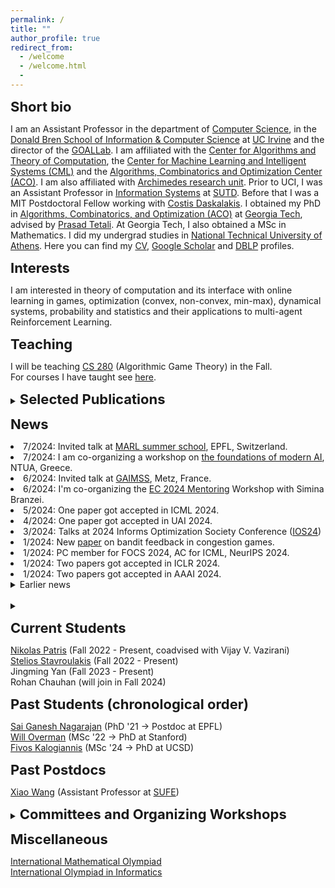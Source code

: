 ```yaml
---
permalink: /
title: ""
author_profile: true
redirect_from: 
  - /welcome
  - /welcome.html
  - 
---
```



<SPAN STYLE="font-size:22px"> <b>Short bio </b></SPAN>

I am an Assistant Professor in the department of [Computer Science](https://www.cs.uci.edu/), in the [Donald Bren School of Information & Computer Science](https://www.ics.uci.edu/) at [UC Irvine](https://uci.edu/) and the director of the [GOALLab](https://goallabuci.github.io/). I am affiliated with the [Center for Algorithms and Theory of Computation](https://www.ics.uci.edu/~theory/), the [Center for Machine Learning and Intelligent Systems (CML)](https://cml.ics.uci.edu/) and the [Algorithms, Combinatorics and Optimization Center (ACO)](https://acoi.ics.uci.edu/). I am also affiliated with [Archimedes research unit](https://www.archimedesai.gr/). Prior to UCI, I was an Assistant Professor in [Information Systems](https://istd.sutd.edu.sg/) at [SUTD](https://www.sutd.edu.sg/). Before that I was a MIT Postdoctoral Fellow working with [Costis Daskalakis](http://people.csail.mit.edu/costis/). I obtained my PhD in [Algorithms, Combinatorics, and Optimization (ACO)](https://www.aco.gatech.edu/) at [Georgia Tech](https://www.gatech.edu/), advised by [Prasad Tetali](https://tetali.github.io/). At Georgia Tech, I also obtained a MSc in Mathematics. I did my undergrad studies in [National Technical University of Athens](https://www.ntua.gr/en/). Here you can find my [CV](https://panageas.github.io/files/panageascv.pdf), [Google Scholar](https://scholar.google.com/citations?user=5NiFWuwAAAAJ&hl=en) and [DBLP](https://dblp.org/pers/hd/p/Panageas:Ioannis) profiles. <br/>



<SPAN STYLE="font-size:22px"> <b>Interests </b></SPAN>

I am interested in theory of computation and its interface with online learning in games, optimization (convex, non-convex, min-max), dynamical systems, probability and statistics and their applications to multi-agent Reinforcement Learning. 

<SPAN STYLE="font-size:22px"> <b>Teaching </b></SPAN>

I will be teaching [CS 280](https://panageas.github.io/agt2023.html) (Algorithmic Game Theory) in the Fall. <br/> For courses I have taught see [here](https://panageas.github.io/teaching/). <br/>
 
<details><summary><SPAN STYLE="font-size:22px"> <b>Selected Publications </b></SPAN></summary>


Click [here](https://panageas.github.io/publications) for full list<br/>
<br/>
[Efficiently Computing Nash Equilibria in Adversarial Team Markov Games.](https://arxiv.org/abs/2208.02204) _<font color="red">ICLR 2023 (oral)</font>_ <br/>
[Global Convergence of Multi-Agent Policy Gradient in Markov Potential Games.](https://arxiv.org/abs/2106.01969) _<font color="red">ICLR 2022</font>_ <br/>
[Depth-Width Trade-offs for ReLU Networks via Sharkovsky's Theorem.](https://arxiv.org/abs/1912.04378) 
_<font color="red">ICLR 2020 (spotlight)</font>_ <br/>
[Regression from Dependent Observations.](https://arxiv.org/abs/1905.03353) _<font color="red"> STOC 2019 </font>_  <br/>
[First-order Methods Almost Always Avoid Saddle Points.](https://arxiv.org/abs/1710.07406) _<font color="red"> Math. Programming 2019. </font>_  <br/>
[The Limit Points of (Optimistic) Gradient Descent in Min-Max Optimization.](https://arxiv.org/abs/1807.03907) _<font color="red">NeurIPS 2018</font>_ <br/>
[Multiplicative Weights Update with Constant step-size in Congestion Games: Convergence, Limit Cycles and Chaos.](https://arxiv.org/abs/1703.01138) 
 _<font color="red">NeurIPS 2017 (spotlight)</font>_ <br/>

</details>


<SPAN STYLE="font-size:22px"> <b>News </b></SPAN> 

<u1>
    <li> 7/2024: Invited talk at <a href="https://sites.google.com/view/marl-school2024/home">MARL summer school</a>,  EPFL, Switzerland. </li>
    <li> 7/2024: I am co-organizing a workshop on <a href="https://corelab.ntua.gr/aifoundations2024/"> the foundations of modern AI</a>, NTUA, Greece. </li>
    <li> 6/2024: Invited talk at <a href="https://www.gaimss24.org/workshop">GAIMSS</a>,  Metz, France. </li>
    <li> 6/2024: I'm co-organizing the <a href="https://sites.google.com/view/ec24mentoring/home">
    EC 2024 Mentoring</a> Workshop with Simina Branzei. </li>
    <li> 5/2024: One paper got accepted in ICML 2024. </li>
    <li> 4/2024: One paper got accepted in UAI 2024. </li>
    <li> 3/2024: Talks at 2024 Informs Optimization Society Conference (<a href="https://ios2024.rice.edu/">IOS24</a>) </li>
     <li> 1/2024: New <a href="https://arxiv.org/abs/2401.09628">paper</a> on bandit feedback in congestion games. </li>
     <li> 1/2024: PC member for FOCS 2024, AC for ICML, NeurIPS 2024. </li>
     <li> 1/2024: Two papers got accepted in ICLR 2024. </li>
    <li> 1/2024: Two papers got accepted in AAAI 2024. </li>
  <details>
  <summary>Earlier news</summary>
     <li> 11/2023: Talk at Simons Laufer Mathematical Sciences Institute on learning in two player games. </li>
     <li> 10/2023: Talk at Informs on Markov polymatrix Games. </li>
     <li> 10/2023: AC for ICLR 2024, AISTATS 2024. </li>
     <li> 9/2023: Four papers got accepted in NeurIPS 2023. </li>
     <li> 6/2023: I'm co-organizing the <a href="https://sites.google.com/view/ec23mentoring/home">
    EC 2023 Mentoring</a> Workshop with Simina Branzei. </li>
    <li> 5/2023 One <a href="https://arxiv.org/abs/2301.02129"> paper</a> accepted in EC 2023. </li>
   <li> 4/2023 One <a href="https://arxiv.org/abs/2306.15543">paper</a> accepted in ICML 2023 as oral. </li>
 <li> 3/2023: <a href="https://panageas.github.io/_pages/recent_advances.pdf">Talk</a> on computing Nash equilibria in Markov Games.</li>
<li> 2/2023: New paper on <a href="https://arxiv.org/abs/2301.11241">time-varying games.</a> </li>
<li> 1/2023: Two papers accepted in ICLR 2023, <a href="https://arxiv.org/abs/2208.02204"> one oral.</a></li>
</details>
</u1>   
<br/>

<details><summary> </summary>

[Learning in Bimatrix Games (MSRI talk)](https://panageas.github.io/_pages/MSRItalkfinal.pdf) <br/>
[Nash equilibria in Markov Games](https://panageas.github.io/_pages/recent_advances.pdf) <br/>
[Policy Gradient for Markov Potential Games](https://www.youtube.com/watch?v=d1QRdQ2ayNA&ab_channel=UCIBrenICS) <br/>
[On first-order methods (UCI ML seminar)](https://www.youtube.com/watch?v=4cepfWDiL3A&list=PLcm9UtazJCOKyuab1cGVE5H54Kt0XxEPN&index=3&t=2s) <br/>
[Depth-width tradeoffs for NNs (MiFODS - MIT)](https://www.youtube.com/watch?v=HNQ204BmOQ8&t=1s) <br/>
</details>

 <SPAN STYLE="font-size:22px"> <b>Current Students </b></SPAN>

[Nikolas Patris](https://npatris.github.io/) (Fall 2022 - Present, coadvised with Vijay V. Vazirani) <br/>
[Stelios Stavroulakis](https://steliostavroulakis.github.io/) (Fall 2022 - Present) <br/>
Jingming Yan (Fall 2023 - Present) <br/>
Rohan Chauhan (will join in Fall 2024) <br/>

<SPAN STYLE="font-size:22px"> <b>Past Students (chronological order) </b></SPAN>

[Sai Ganesh Nagarajan](https://sites.google.com/view/sgnagarajan/home) (PhD '21 $\to$ Postdoc at EPFL) <br/>
[Will Overman](https://scholar.google.com/citations?user=B2XPxEkAAAAJ&hl=en&oi=sra) (MSc '22 $\to$ PhD at Stanford) <br/>
[Fivos Kalogiannis](https://fivoskal.github.io) (MSc '24 $\to$ PhD at UCSD) <br/>

<SPAN STYLE="font-size:22px"> <b>Past Postdocs </b></SPAN>

[Xiao Wang](https://xiiaowang.github.io/) (Assistant Professor at [SUFE](http://itcs.shufe.edu.cn/))

<details><summary> <SPAN STYLE="font-size:22px"> <b>Committees and Organizing Workshops </b></SPAN></summary>
Area Chair at Conference on Neural Information Processing Systems (<b>NeurIPS</b>) 2024 <br/>
Area Chair at International Conference on Machine Learning (<b>ICML</b>) 2024 <br/>
Annual Symposium on Foundations of Computer Science (<b>FOCS</b>) 2024 <br/>
Area Chair at International Conference on Learning Representations (<b>ICLR</b>) 2024 <br/>
Area Chair at International Conference on Artificial Intelligence and Statistics (<b>AISTATS</b>) 2024 <br/>
EC Mentoring Workshop <a href="https://sites.google.com/view/ec23mentoring/home"> 2023</a> and <a href="https://sites.google.com/view/ec24mentoring/home"> 2024</a>   <br/>
Conference on Economics and Computation (<b>EC</b>) 2019, 2020, 2021, 2022, 2023 <br/>
Conference on Web and Internet Economics (<b>WINE</b>) 2019, 2021, 2023 <br/>
AAAI Conference on Artificial Intelligence (<b>AAAI</b>) 2020 
</details>

<SPAN STYLE="font-size:22px"> <b>Miscellaneous </b></SPAN> 

<a href="https://www.imo-official.org/"> International Mathematical Olympiad </a> <br/>
<a href="https://stats.ioinformatics.org/"> International Olympiad in Informatics </a> <br/>
